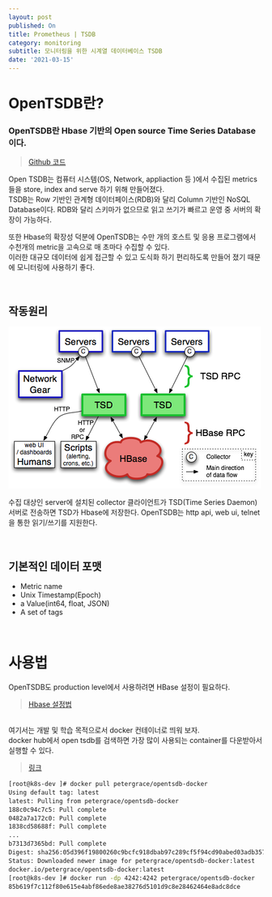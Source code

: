 ```yaml
---
layout: post
published: On
title: Prometheus | TSDB
category: monitoring
subtitle: 모니터링을 위한 시계열 데이터베이스 TSDB 
date: '2021-03-15'
---
```


# OpenTSDB란?

### OpenTSDB란 Hbase 기반의 Open source Time Series Database 이다. <br>

> [Github 코드](https://github.com/OpenTSDB/opentsdb) <br>

Open TSDB는 컴퓨터 시스템(OS, Network, appliaction 등 )에서 수집된 metrics들을 store, index and serve 하기 위해 만들어졌다. <br>
TSDB는 Row 기반인 관계형 데이터페이스(RDB)와 달리 Column 기반인 NoSQL Database이다. RDB와 달리 스키마가 없으므로 읽고 쓰기가 빠르고 운영 중 서버의 확장이 가능하다.<br>

또한 Hbase의 확장성 덕분에 OpenTSDB는 수만 개의 호스트 및 응용 프로그램에서 수천개의 metric을 고속으로 매 초마다 수집할 수 있다. <br>이러한 대규모 데이터에 쉽게 접근할 수 있고 도식화 하기 편리하도록 만들어 졌기 때문에 모니터링에 사용하기 좋다. 

<br>

## 작동원리

<img src="../assets/img/tsdb-architecture.png">

수집 대상인 server에 설치된 collector 클라이언트가 TSD(Time Series Daemon)서버로 전송하면 TSD가 Hbase에 저장한다.
OpenTSDB는 http api, web ui, telnet을 통한 읽기/쓰기를 지원한다.

<br>

## 기본적인 데이터 포맷
- Metric name 
- Unix Timestamp(Epoch)
- a Value(int64, float, JSON)
- A set of tags

<br>

# 사용법

OpenTSDB도 production level에서 사용하려면 HBase 설정이 필요하다. <br>
> [Hbase 설정법](http://engineering.vcnc.co.kr/2013/04/hbase-configuration/)

<br>
여기서는 개발 및 학습 목적으로서 docker 컨테이너로 띄워 보자. <br>
docker hub에서 open tsdb를 검색하면 가장 많이 사용되는 container를 다운받아서 실행할 수 있다. 

> [링크](https://hub.docker.com/r/petergrace/opentsdb-docker/)


```sh
[root@k8s-dev ]# docker pull petergrace/opentsdb-docker
Using default tag: latest
latest: Pulling from petergrace/opentsdb-docker
188c0c94c7c5: Pull complete
0482a7a172c0: Pull complete
1838cd58688f: Pull complete
...
b7313d7365bd: Pull complete
Digest: sha256:05d396f19800260c9bcfc918dbab97c289cf5f94cd90abed03adb357244516f0
Status: Downloaded newer image for petergrace/opentsdb-docker:latest
docker.io/petergrace/opentsdb-docker:latest
[root@k8s-dev ]# docker run -dp 4242:4242 petergrace/opentsdb-docker
85b619f7c112f80e615e4abf86ede8ae38276d5101d9c8e28462464e8adc8dce
```

